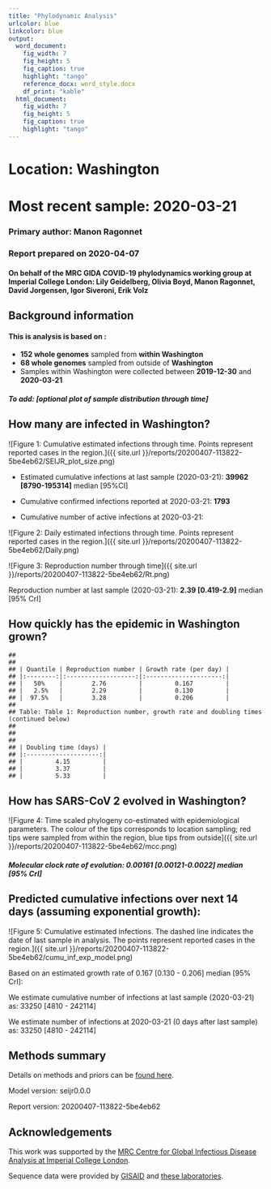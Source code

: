 ```yaml
---
title: "Phylodynamic Analysis"
urlcolor: blue
linkcolor: blue
output:
  word_document:
    fig_width: 7
    fig_height: 5
    fig_caption: true
    highlight: "tango"
    reference_docx: word_style.docx
    df_print: "kable"
  html_document:
    fig_width: 7
    fig_height: 5
    fig_caption: true
    highlight: "tango"
---
```








# Location: Washington
# Most recent sample: 2020-03-21


### Primary author: Manon Ragonnet

### Report prepared on 2020-04-07

#### On behalf of the MRC GIDA COVID-19 phylodynamics working group at Imperial College London: Lily Geidelberg, Olivia Boyd, Manon Ragonnet, David Jorgensen,  Igor Siveroni, Erik Volz




## Background information  




#### This is analysis is based on : 
  
* **152 whole genomes** sampled from **within Washington**
* **68 whole genomes** sampled from outside of **Washington**
* Samples within Washington were collected between **2019-12-30** and **2020-03-21**


##### To add: [optional plot of sample distribution through time]



## How many are infected in Washington?





![Figure 1: Cumulative estimated infections through time. Points represent reported cases in the region.]({{ site.url }}/reports/20200407-113822-5be4eb62/SEIJR_plot_size.png)

* Estimated cumulative infections at last sample (2020-03-21): **39962 [8790-195314]** median [95%CI]

* Cumulative confirmed infections reported at 2020-03-21: 
**1793**  

* Cumulative number of active infections at 2020-03-21:  



![Figure 2: Daily estimated infections through time. Points represent reported cases in the region.]({{ site.url }}/reports/20200407-113822-5be4eb62/Daily.png)






![Figure 3: Reproduction number through time]({{ site.url }}/reports/20200407-113822-5be4eb62/Rt.png)


Reproduction number at last sample (2020-03-21): **2.39 [0.419-2.9]** median [95% CrI]


## How quickly has the epidemic in Washington grown?




```
## 
## 
## | Quantile | Reproduction number | Growth rate (per day) |
## |:--------:|:-------------------:|:---------------------:|
## |   50%    |        2.76         |         0.167         |
## |   2.5%   |        2.29         |         0.130         |
## |  97.5%   |        3.28         |         0.206         |
## 
## Table: Table 1: Reproduction number, growth rate and doubling times (continued below)
## 
##  
## 
## | Doubling time (days) |
## |:--------------------:|
## |         4.15         |
## |         3.37         |
## |         5.33         |
```





## How has SARS-CoV 2 evolved in Washington?



![Figure 4: Time scaled phylogeny co-estimated with epidemiological parameters. The colour of the tips corresponds to location sampling; red tips were sampled from within the region, blue tips from outside]({{ site.url }}/reports/20200407-113822-5be4eb62/mcc.png)




##### Molecular clock rate of evolution: **0.00161 [0.00121-0.0022]** median [95% CrI]  

<!-- #### (optional) Number of introductions into Washington (someone needs to write code to compute this) -->




## Predicted cumulative infections over next 14 days (assuming exponential growth):



![Figure 5: Cumulative estimated infections. The dashed line indicates the date of last sample in analysis. The points represent reported cases in the region.]({{ site.url }}/reports/20200407-113822-5be4eb62/cumu_inf_exp_model.png)

Based on an estimated growth rate of 0.167 [0.130 - 0.206] median [95% CrI]:  

We estimate cumulative number of infections at last sample (2020-03-21) as: 33250 [4810 - 242114]

We estimate number of infections at 2020-03-21 (0 days after last sample) as:
33250 [4810 - 242114]  




## Methods summary



Details on methods and priors can be [found here](http://whoinfectedwhom.org/seijr0.1.0_methods.pdf).


Model version: seijr0.0.0

Report version: 20200407-113822-5be4eb62


## Acknowledgements

This work was supported by the [MRC Centre for Global Infectious Disease Analysis at Imperial College London](https://www.imperial.ac.uk/mrc-global-infectious-disease-analysis).

Sequence data were provided by [GISAID](http://www.epicov.org) and [these laboratories](http://whoinfectedwhom.org/gisaid_cov2020_acknowledgement_table.xls).


